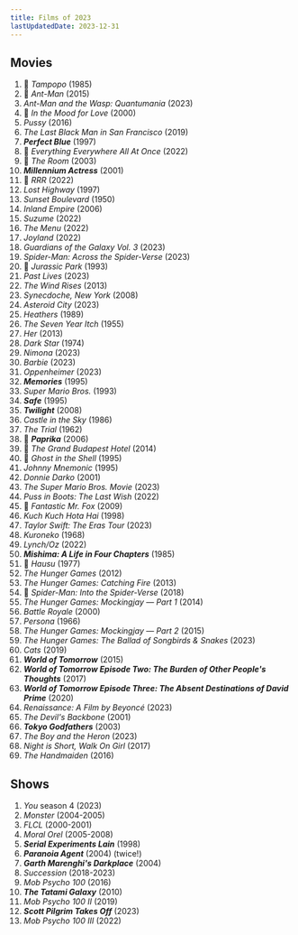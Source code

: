 ```yaml
---
title: Films of 2023
lastUpdatedDate: 2023-12-31
---
```


## Movies

1. 🔁 *Tampopo* (1985)
2. 🔁 *Ant-Man* (2015)
3. *Ant-Man and the Wasp: Quantumania* (2023)
4. 🔁 *In the Mood for Love* (2000)
5. *Pussy* (2016)
6. *The Last Black Man in San Francisco* (2019)
7. ***Perfect Blue*** (1997)
8. 🔁 *Everything Everywhere All At Once* (2022)
9. 🔁 *The Room* (2003)
10. ***Millennium Actress*** (2001)
11. 🔁 *RRR* (2022)
12. *Lost Highway* (1997)
13. *Sunset Boulevard* (1950)
14. *Inland Empire* (2006)
15. *Suzume* (2022)
16. *The Menu* (2022)
17. *Joyland* (2022)
18. *Guardians of the Galaxy Vol. 3* (2023)
19. *Spider-Man: Across the Spider-Verse* (2023)
20. 🔁 *Jurassic Park* (1993)
21. *Past Lives* (2023)
22. *The Wind Rises* (2013)
23. *Synecdoche, New York* (2008)
24. *Asteroid City* (2023)
25. *Heathers* (1989)
26. *The Seven Year Itch* (1955)
27. *Her* (2013)
28. *Dark Star* (1974)
29. *Nimona* (2023)
30. *Barbie* (2023)
31. *Oppenheimer* (2023)
32. ***Memories*** (1995)
33. *Super Mario Bros.* (1993)
34. ***Safe*** (1995)
35. ***Twilight*** (2008)
36. *Castle in the Sky* (1986)
37. *The Trial* (1962)
38. 🔁 ***Paprika*** (2006)
39. 🔁 *The Grand Budapest Hotel* (2014)
40. 🔁 *Ghost in the Shell* (1995)
41. *Johnny Mnemonic* (1995)
42. *Donnie Darko* (2001)
43. *The Super Mario Bros. Movie* (2023)
44. *Puss in Boots: The Last Wish* (2022)
45. 🔁 *Fantastic Mr. Fox* (2009)
46. *Kuch Kuch Hota Hai* (1998)
47. *Taylor Swift: The Eras Tour* (2023)
48. *Kuroneko* (1968)
49. *Lynch/Oz* (2022)
50. ***Mishima: A Life in Four Chapters*** (1985)
51. 🔁 *Hausu* (1977)
52. *The Hunger Games* (2012)
53. *The Hunger Games: Catching Fire* (2013)
54. 🔁 *Spider-Man: Into the Spider-Verse* (2018)
55. *The Hunger Games: Mockingjay — Part 1* (2014)
56. *Battle Royale* (2000)
57. *Persona* (1966)
58. *The Hunger Games: Mockingjay — Part 2* (2015)
59. *The Hunger Games: The Ballad of Songbirds & Snakes* (2023)
60. *Cats* (2019)
61. ***World of Tomorrow*** (2015)
62. ***World of Tomorrow Episode Two: The Burden of Other People's Thoughts*** (2017)
63. ***World of Tomorrow Episode Three: The Absent Destinations of David Prime*** (2020)
64. *Renaissance: A Film by Beyoncé* (2023)
65. *The Devil's Backbone* (2001)
66. ***Tokyo Godfathers*** (2003)
67. *The Boy and the Heron* (2023)
68. *Night is Short, Walk On Girl* (2017)
69. *The Handmaiden* (2016)

## Shows

1. *You* season 4 (2023)
2. *Monster* (2004-2005)
3. *FLCL* (2000-2001)
4. *Moral Orel* (2005-2008)
5. ***Serial Experiments Lain*** (1998)
6. ***Paranoia Agent*** (2004) (twice!)
7. ***Garth Marenghi's Darkplace*** (2004)
8. *Succession* (2018-2023)
9. *Mob Psycho 100* (2016)
10. ***The Tatami Galaxy*** (2010)
11. *Mob Psycho 100 II* (2019)
12. ***Scott Pilgrim Takes Off*** (2023)
13. *Mob Psycho 100 III* (2022)